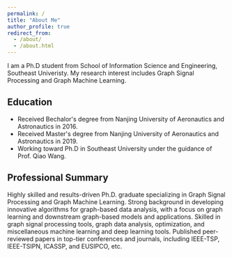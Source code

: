 ```yaml
---
permalink: /
title: "About Me"
author_profile: true
redirect_from: 
  - /about/
  - /about.html
---
```


I am a Ph.D student from School of Information Science and Engineering, Southeast Univeristy. My research interest includes Graph Signal Processing and Graph Machine Learning.

## Education
* Received Bechalor's degree from Nanjing University of Aeronautics and Astronautics in 2016.
* Received Master's degree from Nanjing University of Aeronautics and Astronautics in 2019.
* Working toward Ph.D in Southeast University under the guidance of Prof. Qiao Wang.

## Professional Summary
Highly skilled and results-driven Ph.D. graduate specializing in Graph Signal Processing and Graph Machine Learning. Strong background in developing innovative algorithms for graph-based data analysis, with a focus on graph learning and downstream graph-based models and applications. Skilled in graph signal processing tools, graph data analysis, optimization, and miscellaneous machine learning and deep learning tools. Published peer-reviewed papers in top-tier conferences and journals, including IEEE-TSP, IEEE-TSIPN, ICASSP, and EUSIPCO, etc. 

